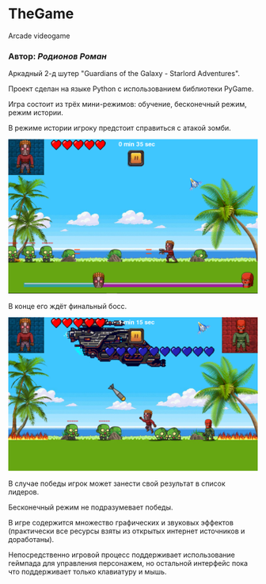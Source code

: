 # TheGame
Arcade videogame
### Автор: _Родионов Роман_
	
Аркадный 2-д шутер "Guardians of the Galaxy - Starlord Adventures".

Проект сделан на языке Python с использованием библиотеки PyGame.

Игра состоит из трёх мини-режимов: обучение, бесконечный режим, режим истории.

В режиме истории игроку предстоит справиться с атакой зомби. 

![alt text](https://github.com/RomanRodionov/TheGame/blob/master/screenshots/Screenshot_1.png)

В конце его ждёт финальный босс.

![alt text](https://github.com/RomanRodionov/TheGame/blob/master/screenshots/Screenshot_2.png)

В случае победы игрок может занести свой результат в список лидеров.

Бесконечный режим не подразумевает победы.

В игре содержится множество графических и звуковых эффектов (практически все ресурсы взяты из открытых интернет источников и доработаны).

Непосредственно игровой процесс поддерживает использование геймпада для управления персонажем, но остальной интерфейс пока что поддерживает только клавиатуру и мышь.
